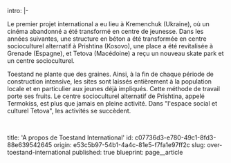 intro: |-
  <p>Le premier projet international a eu lieu à Kremenchuk (Ukraine), où un cinéma abandonné a été transformé en centre de jeunesse. Dans les années suivantes, une structure en béton a été transformée en centre socioculturel alternatif à Prishtina (Kosovo), une place a été revitalisée à Grenade (Espagne), et Tetova (Macédoine) a reçu un nouveau skate park et un centre socioculturel.
  </p>
  <p>Toestand ne plante que des graines. Ainsi, à la fin de chaque période de construction intensive, les sites sont laissés entièrement à la population locale et en particulier aux jeunes déjà impliqués. Cette méthode de travail porte ses fruits. Le centre socioculturel alternatif de Prishtina, appelé Termokiss, est plus que jamais en pleine activité. Dans "l'espace social et culturel Tetova", les activités se succèdent.
  </p>
  <p><br>
  </p>
title: 'A propos de Toestand International'
id: c07736d3-e780-49c1-8fd3-88e639542645
origin: e53c5b97-54b1-4a4c-81e5-f7fa1e97ff2c
slug: over-toestand-international
published: true
blueprint: page__article
